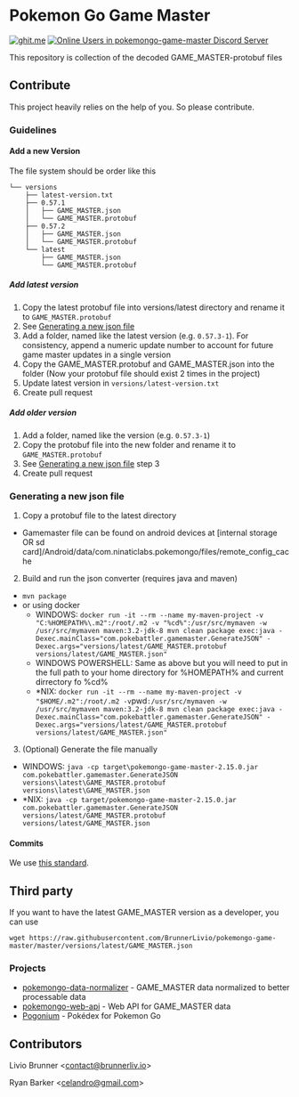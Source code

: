 ﻿# Pokemon Go Game Master

[![ghit.me](https://ghit.me/badge.svg?repo=BrunnerLivio/pokemongo-game-master)](https://ghit.me/repo/BrunnerLivio/pokemongo-game-master)
[![Online Users in pokemongo-game-master Discord Server](https://discordapp.com/api/guilds/293741011665027073/embed.png)](https://discord.gg/ssVqwvX)


This repository is collection of the decoded GAME_MASTER-protobuf files

## Contribute

This project heavily relies on the help of you. So please contribute. 

### Guidelines

#### Add a new Version
The file system should be order like this
```
└── versions
    ├── latest-version.txt
    ├── 0.57.1
    │   ├── GAME_MASTER.json
    │   └── GAME_MASTER.protobuf
    ├── 0.57.2
    │   ├── GAME_MASTER.json
    │   └── GAME_MASTER.protobuf
    └── latest
        ├── GAME_MASTER.json
        └── GAME_MASTER.protobuf
```
##### Add latest version
1. Copy the latest protobuf file into versions/latest directory and rename it to `GAME_MASTER.protobuf`
2. See [Generating a new json file](#generating-a-new-json-file)
3. Add a folder, named like the latest version (e.g. `0.57.3-1`). For consistency, append a numeric update number to account for future game master updates in a single version
4. Copy the GAME_MASTER.protobuf and GAME_MASTER.json into the folder (Now your protobuf file should exist 2 times in the project)
4. Update latest version in `versions/latest-version.txt`
6. Create pull request


##### Add older version
1. Add a folder, named like the version (e.g. `0.57.3-1`)
2. Copy the protobuf file into the new folder and rename it to `GAME_MASTER.protobuf`
3. See [Generating a new json file](#generating-a-new-json-file) step 3
4. Create pull request


### Generating a new json file
1. Copy a protobuf file to the latest directory
  * Gamemaster file can be found on android devices at [internal storage OR sd card]/Android/data/com.ninaticlabs.pokemongo/files/remote_config_cache
2. Build and run the json converter (requires java and maven)
  * `mvn package`
  * or using docker
    * WINDOWS: `docker run -it --rm --name my-maven-project -v "C:%HOMEPATH%\.m2":/root/.m2 -v "%cd%":/usr/src/mymaven -w /usr/src/mymaven maven:3.2-jdk-8 mvn clean package exec:java -Dexec.mainClass="com.pokebattler.gamemaster.GenerateJSON" -Dexec.args="versions/latest/GAME_MASTER.protobuf versions/latest/GAME_MASTER.json"`
    * WINDOWS POWERSHELL: Same as above but you will need to put in the full path to your home directory for %HOMEPATH% and current dirrectory fo %cd%
    * *NIX: ` docker run -it --rm --name my-maven-project -v "$HOME/.m2":/root/.m2 -v `pwd`:/usr/src/mymaven -w /usr/src/mymaven maven:3.2-jdk-8 mvn clean package exec:java -Dexec.mainClass="com.pokebattler.gamemaster.GenerateJSON" -Dexec.args="versions/latest/GAME_MASTER.protobuf versions/latest/GAME_MASTER.json"`

3. (Optional) Generate the file manually
  * WINDOWS: `java -cp target\pokemongo-game-master-2.15.0.jar com.pokebattler.gamemaster.GenerateJSON versions\latest\GAME_MASTER.protobuf versions\latest\GAME_MASTER.json`
  * *NIX: `java -cp target/pokemongo-game-master-2.15.0.jar com.pokebattler.gamemaster.GenerateJSON versions/latest/GAME_MASTER.protobuf versions/latest/GAME_MASTER.json`

  
#### Commits

We use [this standard](https://github.com/erlang/otp/wiki/Writing-good-commit-messages).

## Third party
If you want to have the latest GAME_MASTER version as a developer, you can use 
```
wget https://raw.githubusercontent.com/BrunnerLivio/pokemongo-game-master/master/versions/latest/GAME_MASTER.json
```
### Projects

- [pokemongo-data-normalizer](https://github.com/BrunnerLivio/pokemongo-data-normalizer) - GAME_MASTER data normalized to better processable data
- [pokemongo-web-api](https://github.com/BrunnerLivio/pokemongo-web-api) - Web API for GAME_MASTER data
- [Pogonium](https://github.com/truimagz/pogonium) - Pokédex for Pokemon Go



## Contributors

Livio Brunner <<a href="mailto:contact@brunnerliv.io">contact@brunnerliv.io</a>>

Ryan Barker <<a href="mailto:celandro@gmail.com">celandro@gmail.com</a>>
